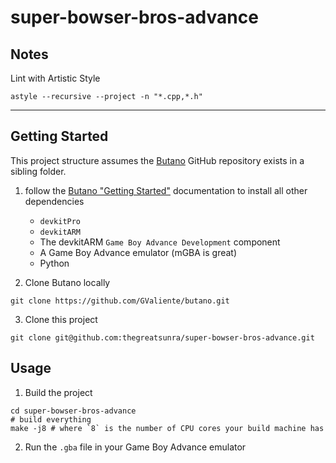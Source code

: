 # super-bowser-bros-advance

## Notes

Lint with Artistic Style

```shell
astyle --recursive --project -n "*.cpp,*.h"
```

---

## Getting Started

This project structure assumes the [Butano](https://github.com/GValiente/butano) GitHub repository exists in a sibling folder.

1. follow the [Butano "Getting Started"](https://gvaliente.github.io/butano/getting_started.html) documentation to install all other dependencies
    - `devkitPro`
    - `devkitARM`
    - The devkitARM `Game Boy Advance Development` component
    - A Game Boy Advance emulator (mGBA is great)
    - Python

2. Clone Butano locally

```shell
git clone https://github.com/GValiente/butano.git
```

3. Clone this project

```shell
git clone git@github.com:thegreatsunra/super-bowser-bros-advance.git
```

## Usage

1. Build the project

```shell
cd super-bowser-bros-advance
# build everything
make -j8 # where `8` is the number of CPU cores your build machine has
```

2. Run the `.gba` file in your Game Boy Advance emulator
